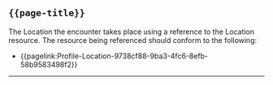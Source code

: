 ## <code>{{page-title}}</code>

The Location the encounter takes place using a reference to the Location resource. The resource being referenced should conform to the following:
- {{pagelink:Profile-Location-9738cf88-9ba3-4fc6-8efb-58b9583498f2}}


----
